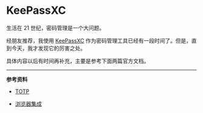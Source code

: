 # KeePassXC

生活在 21 世纪，密码管理是一个大问题。

经朋友推荐，我使用 [KeePassXC](https://keepassxc.org) 作为密码管理工具已经有一段时间了。但是，直到今天，我才发现它的厉害之处。

具体内容以后有时间再补充，主要是参考下面两篇官方文档。

--- 

__参考资料__

- [TOTP](https://keepassxc.org/docs/KeePassXC_GettingStarted.html#_adding_totp_to_an_entry)

- [浏览器集成](https://keepassxc.org/docs/KeePassXC_GettingStarted.html#_setup_browser_integration)
